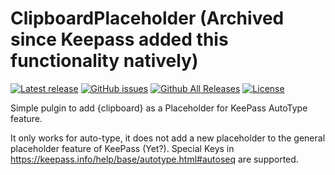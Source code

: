 # ClipboardPlaceholder (Archived since Keepass added this functionality natively)

[![Latest release](https://img.shields.io/github/release/Angelelz/ClipboardPlaceholder.svg?label=latest%20release)](https://github.com/Angelelz/ClipboardPlaceholder/releases/latest)
[![GitHub issues](https://img.shields.io/github/issues/Angelelz/ClipboardPlaceholder.svg)](https://github.com/Angelelz/ClipboardPlaceholder/issues)
[![Github All Releases](https://img.shields.io/github/downloads/Angelelz/ClipboardPlaceholder/total.svg)](https://github.com/Angelelz/ClipboardPlaceholder/releases)
[![License](https://img.shields.io/github/license/Angelelz/ClipboardPlaceholder.svg)](https://github.com/Angelelz/ClipboardPlaceholder/blob/master/LICENSE)

Simple pulgin to add {clipboard} as a Placeholder for KeePass AutoType feature.

It only works for auto-type, it does not add a new placeholder to the general placeholder feature of KeePass (Yet?).
Special Keys in https://keepass.info/help/base/autotype.html#autoseq are supported.
